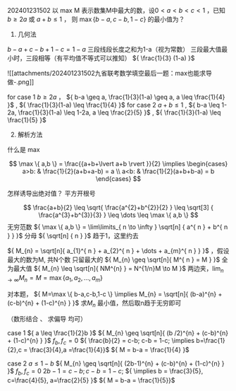 202401231502
以 max M 表示数集M中最大的数，设${ 0<a<b<c<1 }$ ，已知${ b \geq 2a }$  或 ${ a+b \leq 1 }$ ，
则 ${ \max \{ b-a,c-b,1-c \} }$ 的最小值为？

1. 几何法

${ b-a + c-b + 1-c = 1-a }$ 
三段线段长度之和为1-a（视为常数）
三段最大值最小时，三段相等（有平均值不等式可以推知）
${ \frac{1}{3} (1-a) }$ 

![[attachments/202401231502九省联考数学填空最后一题：max也能求导做-.png]]

for case 1
${ b \geq 2a }$ ， ${ b-a \geq a, \frac{1}{3}(1-a) \geq a, a \leq \frac{1}{4} }$ , ${ \frac{1}{3}(1-a) \leq \frac{1}{4} }$ 
for case 2
${ a+b \leq 1 }$ , ${ b-a \leq 1-2a, \frac{1}{3}(1-a) \leq 1-2a, a \leq \frac{2}{5} }$ , ${ \frac{1}{3}(1-a) \leq \frac{1}{5} }$ 

2. 解析方法

什么是 max

$$
\max \{ a,b \} = \frac{{a+b+\lvert a+b \rvert }}{2} \implies  
\begin{cases}
a>b: & \frac{1}{2}(a+b+a-b) = a \\
a<b: & \frac{1}{2}(a+b+b-a) = b
\end{cases}
$$

怎样诱导出绝对值？
平方开根号

$$
\frac{a+b}{2} \leq 
\sqrt{ \frac{a^{2}+b^{2}}{2} } \leq 
\sqrt[3] { \frac{a^{3}+b^{3}}{3} } \leq \dots  \leq
\max \{ a,b \}
$$ 
无穷范数 ${ \max \{ a,b \} = \lim\limits_{ n \to \infty } \sqrt[n] { a^{ n } + b^{ n } } }$  分母 ${ \sqrt[n] { n } }$ 趋于1，这里约去

${ M_{n} = \sqrt[n]{ a_{1}^{ n } + a_{2}^{ n } + \dots + a_{m}^{ n } } }$ ，假设最大的数为M, 共N个数
只留最大的 ${ M_{n} \geq \sqrt[n]{ M^{ n } = M } }$ 
全为最大值 ${ M_{n} \leq \sqrt[n]{ NM^{n} } = N^{1/n}M \to M }$ 
两边夹，${ \lim_{ n \to \infty }M_{n} = M = \max \{ a_{1},a_{2},\dots, a_{m} \} }$ 

对本题，
${ M=\max \{ b-a,c-b,1-c \} \implies M_{n} = \sqrt[n]{ (b-a)^{n} + (c-b)^{n} + (1-c)^{n} } }$ 
求${ M_{n} }$ 最小值，然后取n趋于无穷即可

（数形结合 、 求偏导 均可）

case 1 ${ a \leq \frac{1}{2}b }$ 
${ M_{n} \geq \sqrt[n]{ (b /2)^{n} + (c-b)^{n} + (1-c)^{n} } }$ 
${ f_{b}, f_{c} = 0 }$ 
${ \frac{b}{2} = c-b; c-b = 1-c; \implies b=\frac{1}{2},c = \frac{3}{4},a =\frac{1}{4}}$ 
${ M = b-a = \frac{1}{4}  }$ 

case 2 ${ a \leq 1-b }$ 
${ M_{n} \geq \sqrt[n]{ (2b-1)^{n} + (c-b)^{n} + (1-c)^{n} } }$ 
${ f_{b}, f_{c} = 0 }$ 
${ 2b-1=c-b; c-b = 1-c; }$  ${ \implies b = \frac{3}{5}, c=\frac{4}{5}, a=\frac{2}{5} }$ 
${ M = b-a  = \frac{1}{5}}$ 

